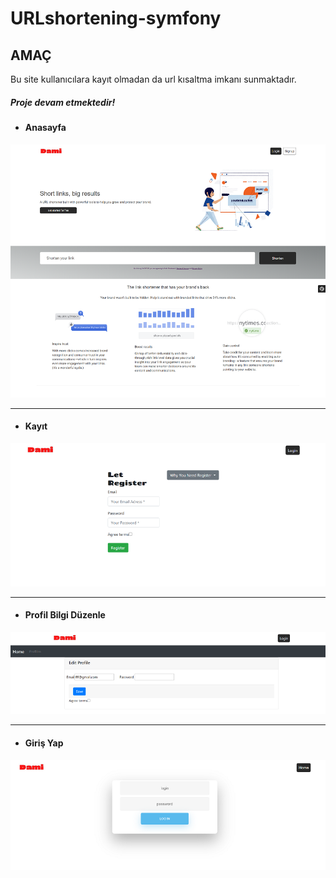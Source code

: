 # URLshortening-symfony



## AMAÇ

Bu site kullanıcılara kayıt olmadan da url kısaltma imkanı sunmaktadır. 

##### Proje devam etmektedir!



* #### Anasayfa 
![anasayfa](https://github.com/damlayazici/URLshortening-symfony/blob/master/anasayfa.png)

<hr>

* #### Kayıt
![session](https://github.com/damlayazici/URLshortening-symfony/blob/master/register.PNG)

<hr>

* #### Profil Bilgi Düzenle
![session](https://github.com/damlayazici/URLshortening-symfony/blob/master/editprofile.PNG)

<hr>

* #### Giriş Yap
![session](https://github.com/damlayazici/URLshortening-symfony/blob/master/login.PNG)
